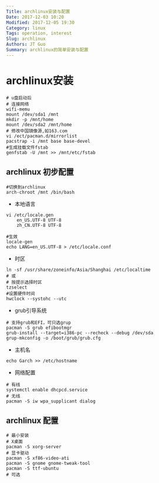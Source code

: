 ```yaml
---
Title: archlinux安装与配置
Date: 2017-12-03 10:20
Modified: 2017-12-05 19:30
Category: linux
Tags: operation, interest
Slug: archlinux
Authors: JT Guo
Summary: archlinux的简单安装与配置
---
```

# archlinux安装

```shell
# u盘启动后
# 连接网络
wifi-memu
mount /dev/sda1 /mnt
mkdir -p /mnt/home
mount /dev/sda2 /mnt/home
# 修改中国镜像源,如163.com
vi /ect/pacman.d/mirrorlist
pacstrap -i /mnt base base-devel
#生成挂载文件fstab
genfstab -U /mnt >> /mnt/etc/fstab
```

## archlinux 初步配置

```shell
#切换到archlinux
arch-chroot /mnt /bin/bash
```

* 本地语言

```shell
vi /etc/locale.gen
    en_US.UTF-8 UTF-8
    zh_CN.UTF-8 UTF-8

#生效
locale-gen
echo LANG=en_US.UTF-8 > /etc/locale.conf
```

<!--more-->

* 时区

```shell
ln -sf /usr/share/zoneinfo/Asia/Shanghai /etc/localtime
# 或
# 按提示选择时区
tzselect
#设置硬件时间
hwclock --systohc --utc
```

* grub引导系统

```shell
# 支持grub和EFI，可只选grup
pacman -S grub efibootmgr
grub-install --target=i386-pc --recheck --debug /dev/sda
grup-mkconfig -o /boot/grub/grub.cfg
```

* 主机名

```shell
echo Garch >> /etc/hostname
```

* 网络配置

```shell
# 有线
systemctl enable dhcpcd.service
# 无线
pacman -S iw wpa_supplicant dialog
```

## archlinux 配置

```shell
# 最小安装
# X桌面
pacman -S xorg-server
# 显卡驱动
pacman -S xf86-video-ati
pacman -S gnome gnome-tweak-tool
pacman -S ttf-ubuntu
# 可选
```